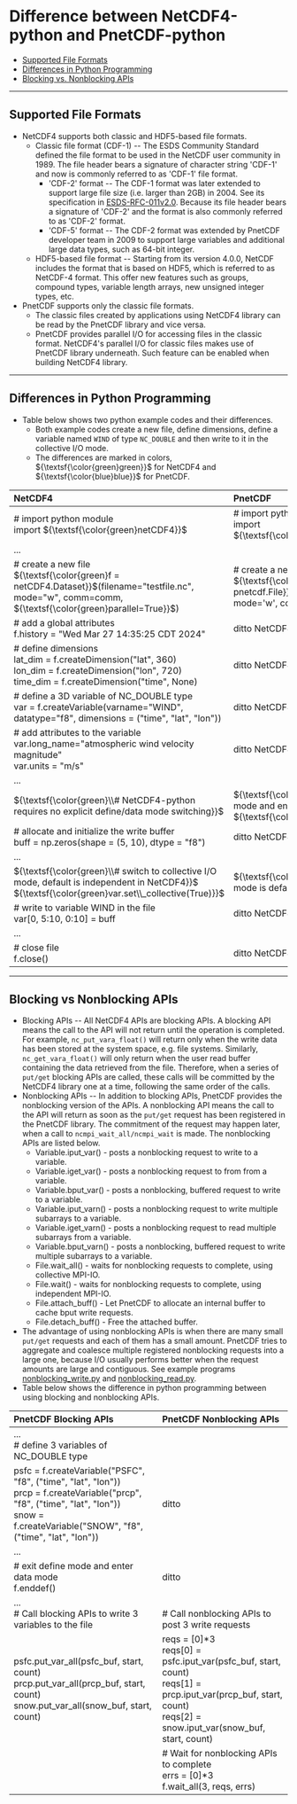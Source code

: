 # Difference between NetCDF4-python and PnetCDF-python

* [Supported File Formats](#supported-file-formats)
* [Differences in Python Programming](#differences-in-python-programming)
* [Blocking vs. Nonblocking APIs](#blocking-vs-nonblocking-apis)

---

## Supported File Formats
* NetCDF4 supports both classic and HDF5-based file formats.
  + Classic file format (CDF-1) -- The ESDS Community Standard defined the file format
    to be used in the NetCDF user community in 1989. The file header bears a
    signature of character string 'CDF-1' and now is commonly referred to as
    'CDF-1' file format.
    * 'CDF-2' format -- The CDF-1 format was later extended to support large
      file size (i.e.  larger than 2GB) in 2004. See its specification in
      [ESDS-RFC-011v2.0](https://cdn.earthdata.nasa.gov/conduit/upload/496/ESDS-RFC-011v2.00.pdf).
      Because its file header bears a signature of 'CDF-2' and the format is
      also commonly referred to as 'CDF-2' format.
    * 'CDF-5' format -- The CDF-2 format was extended by PnetCDF developer team
      in 2009 to support large variables and additional large data types, such
      as 64-bit integer.
  + HDF5-based file format -- Starting from its version 4.0.0, NetCDF includes
    the format that is based on HDF5, which is referred to as NetCDF-4 format.
    This offer new features such as groups, compound types, variable length
    arrays, new unsigned integer types, etc.
* PnetCDF supports only the classic file formats.
  + The classic files created by applications using NetCDF4 library can be read
    by the PnetCDF library and vice versa.
  + PnetCDF provides parallel I/O for accessing files in the classic format.
    NetCDF4's parallel I/O for classic files makes use of PnetCDF library
    underneath. Such feature can be enabled when building NetCDF4 library.

---

## Differences in Python Programming
* Table below shows two python example codes and their differences.
  + Both example codes create a new file, define dimensions, define a variable
    named `WIND` of type `NC_DOUBLE` and then write to it in the collective I/O
    mode.
  + The differences are marked in colors, ${\textsf{\color{green}green}}$ for
    NetCDF4 and ${\textsf{\color{blue}blue}}$ for PnetCDF.

| NetCDF4 | PnetCDF |
|:-------|:--------|
| # import python module<br>import ${\textsf{\color{green}netCDF4}}$ | # import python module<br>import ${\textsf{\color{blue}pnetcdf}}$ |
| ... ||
| # create a new file<br>${\textsf{\color{green}f = netCDF4.Dataset}}$(filename="testfile.nc", mode="w", comm=comm, ${\textsf{\color{green}parallel=True}}$) | # create a new file<br>${\textsf{\color{blue}f = pnetcdf.File}}$(filename="testfile.nc", mode='w', comm=comm) |
| # add a global attributes<br>f.history = "Wed Mar 27 14:35:25 CDT 2024" | ditto NetCDF4 |
| # define dimensions<br>lat_dim = f.createDimension("lat", 360)<br>lon_dim = f.createDimension("lon", 720)<br>time_dim = f.createDimension("time", None) | ditto NetCDF4 |
| # define a 3D variable of NC_DOUBLE type<br>var = f.createVariable(varname="WIND", datatype="f8", dimensions = ("time", "lat", "lon")) | ditto NetCDF4 |
| # add attributes to the variable<br>var.long_name="atmospheric wind velocity magnitude"<br>var.units = "m/s" | ditto NetCDF4 |
| ... ||
| ${\textsf{\color{green}\\# NetCDF4-python requires no explicit define/data mode switching}}$ | ${\textsf{\color{blue}\\# exit define mode and enter data mode}}$<br>${\textsf{\color{blue}f.enddef()}}$ | |
| # allocate and initialize the write buffer<br>buff = np.zeros(shape = (5, 10), dtype = "f8") | ditto NetCDF4 |
| ... ||
| ${\textsf{\color{green}\\# switch to collective I/O mode, default is independent in NetCDF4}}$<br>${\textsf{\color{green}var.set\\_collective(True)}}$ | ${\textsf{\color{blue}\\# collective I/O mode is default in PnetCDF}}$ |
| # write to variable WIND in the file<br>var[0, 5:10, 0:10] = buff | ditto NetCDF4 |
| ... ||
| # close file<br>f.close() | ditto NetCDF4 |

---

## Blocking vs Nonblocking APIs
* Blocking APIs -- All NetCDF4 APIs are blocking APIs. A blocking API means the
  call to the API will not return until the operation is completed. For
  example, `nc_put_vara_float()` will return only when the write data has been
  stored at the system space, e.g. file systems. Similarly,
  `nc_get_vara_float()` will only return when the user read buffer containing
  the data retrieved from the file. Therefore, when a series of `put/get`
  blocking APIs are called, these calls will be committed by the NetCDF4
  library one at a time, following the same order of the calls.
* Nonblocking APIs -- In addition to blocking APIs, PnetCDF provides the
  nonblocking version of the APIs. A nonblocking API means the call to the API
  will return as soon as the `put/get` request has been registered in the
  PnetCDF library. The commitment of the request may happen later, when a call
  to `ncmpi_wait_all/ncmpi_wait` is made. The nonblocking APIs are listed below.
  + Variable.iput_var() - posts a nonblocking request to write to a variable.
  + Variable.iget_var() - posts a nonblocking request to from from a variable.
  + Variable.bput_var() - posts a nonblocking, buffered request to write to a variable.
  + Variable.iput_varn() - posts a nonblocking request to write multiple subarrays to a variable.
  + Variable.iget_varn() - posts a nonblocking request to read multiple subarrays from a variable.
  + Variable.bput_varn() - posts a nonblocking, buffered request to write multiple subarrays to a variable.
  + File.wait_all() - waits for nonblocking requests to complete, using collective MPI-IO.
  + File.wait() - waits for nonblocking requests to complete, using independent MPI-IO.
  + File.attach_buff() - Let PnetCDF to allocate an internal buffer to cache bput write requests.
  + File.detach_buff() - Free the attached buffer.
* The advantage of using nonblocking APIs is when there are many small
  `put/get` requests and each of them has a small amount.  PnetCDF tries to
  aggregate and coalesce multiple registered nonblocking requests into a large
  one, because I/O usually performs better when the request amounts are large
  and contiguous. See example programs
  [nonblocking_write.py](../examples/nonblocking/nonblocking_write.py) and
  [nonblocking_read.py](../examples/nonblocking/nonblocking_read.py).
* Table below shows the difference in python programming between using blocking
  and nonblocking APIs.

| PnetCDF Blocking APIs | PnetCDF Nonblocking APIs |
|:-------|:--------|
| ...<br># define 3 variables of NC_DOUBLE type ||
| psfc = f.createVariable("PSFC", "f8", ("time", "lat", "lon"))<br>prcp = f.createVariable("prcp", "f8", ("time", "lat", "lon"))<br>snow = f.createVariable("SNOW", "f8", ("time", "lat", "lon")) | ditto |
| ... ||
| # exit define mode and enter data mode<br>f.enddef() | ditto |
| ...<br># Call blocking APIs to write 3 variables to the file | <br># Call nonblocking APIs to post 3 write requests |
| psfc.put_var_all(psfc_buf, start, count)<br>prcp.put_var_all(prcp_buf, start, count)<br>snow.put_var_all(snow_buf, start, count)<br>| reqs = [0]*3<br>reqs[0] = psfc.iput_var(psfc_buf, start, count)<br>reqs[1] = prcp.iput_var(prcp_buf, start, count)<br>reqs[2] = snow.iput_var(snow_buf, start, count)|
| | # Wait for nonblocking APIs to complete<br>errs = [0]*3<br>f.wait_all(3, reqs, errs)|


